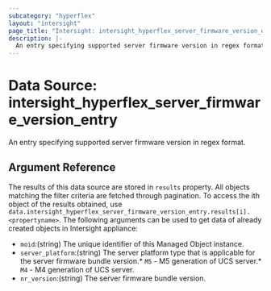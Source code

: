 ```yaml
---
subcategory: "hyperflex"
layout: "intersight"
page_title: "Intersight: intersight_hyperflex_server_firmware_version_entry"
description: |-
  An entry specifying supported server firmware version in regex format.
---
```


# Data Source: intersight_hyperflex_server_firmware_version_entry
An entry specifying supported server firmware version in regex format.
## Argument Reference
The results of this data source are stored in `results` property.
All objects matching the filter criteria are fetched through pagination.
To access the ith object of the results obtained, use `data.intersight_hyperflex_server_firmware_version_entry.results[i].<propertyname>`.
The following arguments can be used to get data of already created objects in Intersight appliance:
* `moid`:(string) The unique identifier of this Managed Object instance. 
* `server_platform`:(string) The server platform type that is applicable for the server firmware bundle version.* `M5` - M5 generation of UCS server.* `M4` - M4 generation of UCS server. 
* `nr_version`:(string) The server firmware bundle version. 
 